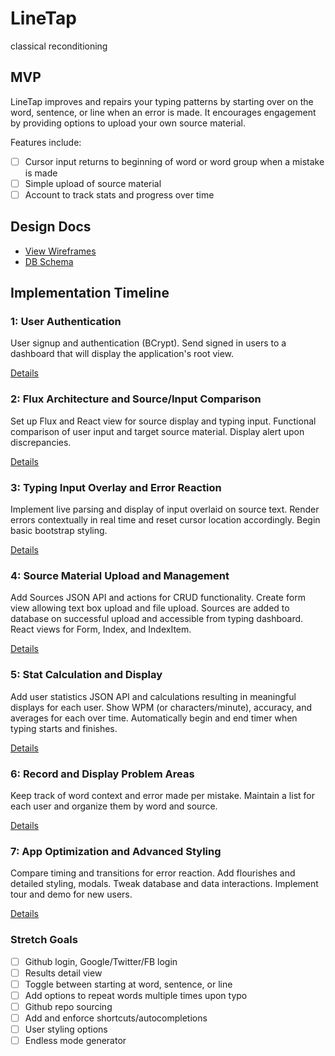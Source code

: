 # LineTap

classical reconditioning

## MVP

LineTap improves and repairs your typing patterns by starting over on the word, sentence, or line when an error is made. It encourages engagement by providing options to upload your own source material.

Features include:

- [ ] Cursor input returns to beginning of word or word group when a mistake is made
- [ ] Simple upload of source material
- [ ] Account to track stats and progress over time

## Design Docs

* [View Wireframes][view]
* [DB Schema][schema]

[view]: ./docs/views.md
[schema]: ./docs/schema.md

## Implementation Timeline

### 1: User Authentication

User signup and authentication (BCrypt). Send signed in users to a dashboard that will display the application's root view.

[Details][phase-one]

### 2: Flux Architecture and Source/Input Comparison

Set up Flux and React view for source display and typing input. Functional comparison of user input and target source material. Display alert upon discrepancies.

[Details][phase-two]

### 3: Typing Input Overlay and Error Reaction

Implement live parsing and display of input overlaid on source text. Render errors contextually in real time and reset cursor location accordingly. Begin basic bootstrap styling.

[Details][phase-three]

### 4: Source Material Upload and Management

Add Sources JSON API and actions for CRUD functionality. Create form view allowing text box upload and file upload. Sources are added to database on successful upload and accessible from typing dashboard. React views for Form, Index, and IndexItem.

[Details][phase-four]

### 5: Stat Calculation and Display

Add user statistics JSON API and calculations resulting in meaningful displays for each user. Show WPM (or characters/minute), accuracy, and averages for each over time. Automatically begin and end timer when typing starts and finishes.

[Details][phase-five]

### 6: Record and Display Problem Areas

Keep track of word context and error made per mistake. Maintain a list for each user and organize them by word and source.

[Details][phase-six]

### 7: App Optimization and Advanced Styling

Compare timing and transitions for error reaction. Add flourishes and detailed styling, modals. Tweak database and data interactions. Implement tour and demo for new users.

[Details][phase-seven]

### Stretch Goals

- [ ] Github login, Google/Twitter/FB login
- [ ] Results detail view
- [ ] Toggle between starting at word, sentence, or line
- [ ] Add options to repeat words multiple times upon typo
- [ ] Github repo sourcing
- [ ] Add and enforce shortcuts/autocompletions
- [ ] User styling options
- [ ] Endless mode generator

[phase-one]: ./docs/phases/phase1.md
[phase-two]: ./docs/phases/phase2.md
[phase-three]: ./docs/phases/phase3.md
[phase-four]: ./docs/phases/phase4.md
[phase-five]: ./docs/phases/phase5.md
[phase-six]: ./docs/phases/phase6.md
[phase-seven]: ./docs/phases/phase7.md
